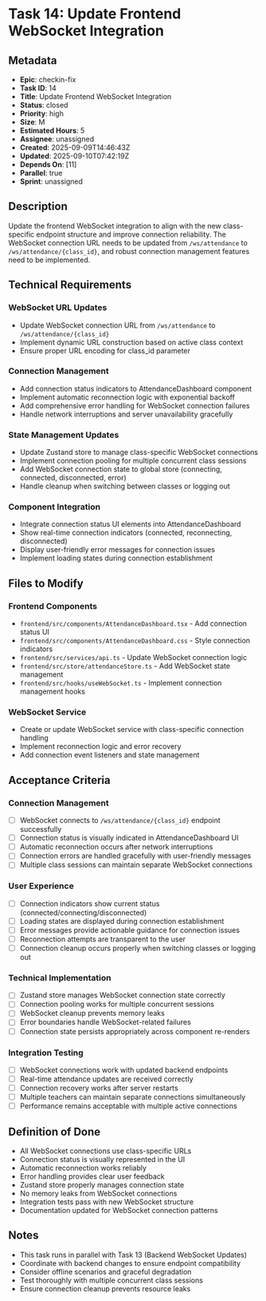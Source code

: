 # Task 14: Update Frontend WebSocket Integration

## Metadata
- **Epic**: checkin-fix
- **Task ID**: 14
- **Title**: Update Frontend WebSocket Integration
- **Status**: closed
- **Priority**: high
- **Size**: M
- **Estimated Hours**: 5
- **Assignee**: unassigned
- **Created**: 2025-09-09T14:46:43Z
- **Updated**: 2025-09-10T07:42:19Z
- **Depends On**: [11]
- **Parallel**: true
- **Sprint**: unassigned

## Description

Update the frontend WebSocket integration to align with the new class-specific endpoint structure and improve connection reliability. The WebSocket connection URL needs to be updated from `/ws/attendance` to `/ws/attendance/{class_id}`, and robust connection management features need to be implemented.

## Technical Requirements

### WebSocket URL Updates
- Update WebSocket connection URL from `/ws/attendance` to `/ws/attendance/{class_id}`
- Implement dynamic URL construction based on active class context
- Ensure proper URL encoding for class_id parameter

### Connection Management
- Add connection status indicators to AttendanceDashboard component
- Implement automatic reconnection logic with exponential backoff
- Add comprehensive error handling for WebSocket connection failures
- Handle network interruptions and server unavailability gracefully

### State Management Updates
- Update Zustand store to manage class-specific WebSocket connections
- Implement connection pooling for multiple concurrent class sessions
- Add WebSocket connection state to global store (connecting, connected, disconnected, error)
- Handle cleanup when switching between classes or logging out

### Component Integration
- Integrate connection status UI elements into AttendanceDashboard
- Show real-time connection indicators (connected, reconnecting, disconnected)
- Display user-friendly error messages for connection issues
- Implement loading states during connection establishment

## Files to Modify

### Frontend Components
- `frontend/src/components/AttendanceDashboard.tsx` - Add connection status UI
- `frontend/src/components/AttendanceDashboard.css` - Style connection indicators
- `frontend/src/services/api.ts` - Update WebSocket connection logic
- `frontend/src/store/attendanceStore.ts` - Add WebSocket state management
- `frontend/src/hooks/useWebSocket.ts` - Implement connection management hooks

### WebSocket Service
- Create or update WebSocket service with class-specific connection handling
- Implement reconnection logic and error recovery
- Add connection event listeners and state management

## Acceptance Criteria

### Connection Management
- [ ] WebSocket connects to `/ws/attendance/{class_id}` endpoint successfully
- [ ] Connection status is visually indicated in AttendanceDashboard UI
- [ ] Automatic reconnection occurs after network interruptions
- [ ] Connection errors are handled gracefully with user-friendly messages
- [ ] Multiple class sessions can maintain separate WebSocket connections

### User Experience
- [ ] Connection indicators show current status (connected/connecting/disconnected)
- [ ] Loading states are displayed during connection establishment
- [ ] Error messages provide actionable guidance for connection issues
- [ ] Reconnection attempts are transparent to the user
- [ ] Connection cleanup occurs properly when switching classes or logging out

### Technical Implementation
- [ ] Zustand store manages WebSocket connection state correctly
- [ ] Connection pooling works for multiple concurrent sessions
- [ ] WebSocket cleanup prevents memory leaks
- [ ] Error boundaries handle WebSocket-related failures
- [ ] Connection state persists appropriately across component re-renders

### Integration Testing
- [ ] WebSocket connections work with updated backend endpoints
- [ ] Real-time attendance updates are received correctly
- [ ] Connection recovery works after server restarts
- [ ] Multiple teachers can maintain separate connections simultaneously
- [ ] Performance remains acceptable with multiple active connections

## Definition of Done

- All WebSocket connections use class-specific URLs
- Connection status is visually represented in the UI
- Automatic reconnection works reliably
- Error handling provides clear user feedback
- Zustand store properly manages connection state
- No memory leaks from WebSocket connections
- Integration tests pass with new WebSocket structure
- Documentation updated for WebSocket connection patterns

## Notes

- This task runs in parallel with Task 13 (Backend WebSocket Updates)
- Coordinate with backend changes to ensure endpoint compatibility
- Consider offline scenarios and graceful degradation
- Test thoroughly with multiple concurrent class sessions
- Ensure connection cleanup prevents resource leaks
